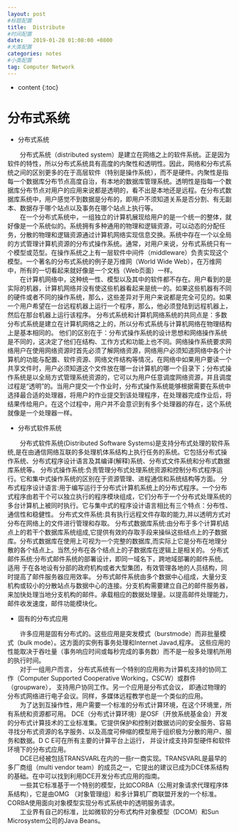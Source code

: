 ```yaml
---
layout: post
#标题配置
title:  Distribute
#时间配置
date:   2019-01-28 01:08:00 +0800
#大类配置
categories: notes
#小类配置
tag: Computer Network
---
```


* content
{:toc}



# 分布式系统

- 分布式系统

&emsp;&emsp;分布式系统（distributed system）是建立在网络之上的软件系统。正是因为软件的特性，所以分布式系统具有高度的内聚性和透明性。因此，网络和分布式系统之间的区别更多的在于高层软件（特别是操作系统），而不是硬件。内聚性是指每一个数据库分布节点高度自治，有本地的数据库管理系统。透明性是指每一个数据库分布节点对用户的应用来说都是透明的，看不出是本地还是远程。在分布式数据库系统中，用户感觉不到数据是分布的，即用户不须知道关系是否分割、有无副本、数据存于哪个站点以及事务在哪个站点上执行等。  
&emsp;&emsp;在一个分布式系统中，一组独立的计算机展现给用户的是一个统一的整体，就好像是一个系统似的。系统拥有多种通用的物理和逻辑资源，可以动态的分配任务，分散的物理和逻辑资源通过计算机网络实现信息交换。系统中存在一个以全局的方式管理计算机资源的分布式操作系统。通常，对用户来说，分布式系统只有一个模型或范型。在操作系统之上有一层软件中间件（middleware）负责实现这个模型。一个著名的分布式系统的例子是万维网（World Wide Web），在万维网中，所有的一切看起来就好像是一个文档（Web页面）一样。  
&emsp;&emsp;在计算机网络中，这种统一性、模型以及其中的软件都不存在。用户看到的是实际的机器，计算机网络并没有使这些机器看起来是统一的。如果这些机器有不同的硬件或者不同的操作系统，那么，这些差异对于用户来说都是完全可见的。如果一个用户希望在一台远程机器上运行一个程序，那么，他必须登陆到远程机器上，然后在那台机器上运行该程序。
分布式系统和计算机网络系统的共同点是：多数分布式系统是建立在计算机网络之上的，所以分布式系统与计算机网络在物理结构上是基本相同的。
他们的区别在于：分布式操作系统的设计思想和网络操作系统是不同的，这决定了他们在结构、工作方式和功能上也不同。网络操作系统要求网络用户在使用网络资源时首先必须了解网络资源，网络用户必须知道网络中各个计算机的功能与配置、软件资源、网络文件结构等情况，在网络中如果用户要读一个共享文件时，用户必须知道这个文件放在哪一台计算机的哪一个目录下；分布式操作系统是以全局方式管理系统资源的，它可以为用户任意调度网络资源，并且调度过程是“透明”的。当用户提交一个作业时，分布式操作系统能够根据需要在系统中选择最合适的处理器，将用户的作业提交到该处理程序，在处理器完成作业后，将结果传给用户。在这个过程中，用户并不会意识到有多个处理器的存在，这个系统就像是一个处理器一样。  

- 分布式软件系统

&emsp;&emsp;分布式软件系统(Distributed Software Systems)是支持分布式处理的软件系统,是在由通信网络互联的多处理机体系结构上执行任务的系统。它包括分布式操作系统、分布式程序设计语言及其编译(解释)系统、分布式文件系统和分布式数据库系统等。
分布式操作系统:负责管理分布式处理系统资源和控制分布式程序运行。它和集中式操作系统的区别在于资源管理、进程通信和系统结构等方面。
分布式程序设计语言:用于编写运行于分布式计算机系统上的分布式程序。一个分布式程序由若干个可以独立执行的程序模块组成，它们分布于一个分布式处理系统的多台计算机上被同时执行。它与集中式的程序设计语言相比有三个特点：分布性、通信性和稳健性。
分布式文件系统:具有执行远程文件存取的能力,并以透明方式对分布在网络上的文件进行管理和存取。
分布式数据库系统:由分布于多个计算机结点上的若干个数据库系统组成,它提供有效的存取手段来操纵这些结点上的子数据库。分布式数据库在使用上可视为一个完整的数据库,而实际上它是分布在地理分散的各个结点上。当然,分布在各个结点上的子数据库在逻辑上是相关的。
分布式邮件系统:分布式邮件系统的部署设计，即同一域名下，跨地域部署的邮件系统。适用 于在各地设有分部的政府机构或者大型集团，有效管理各地的人员结构，同时提高了邮件服务器应用效率。 
分布式邮件系统由多个数据中心组成，大量分支机构或较小的分散站点与数据中心的连接。分支机构需要建立自己的邮件服务器，来加快处理当地分支机构的邮件。承载相应的数据处理量。以提高邮件处理能力，邮件收发速度，邮件功能模块化。

- 固有的分布式应用

&emsp;&emsp;许多应用是固有分布式的。这些应用是突发模式（burstmode）而非批量模式（bulk mode）。这方面的实例有事务处理和Internet Javad,程序。
这些应用的性能取决于吞吐量（事务响应时间或每秒完成的事务数）而不是一般多处理机所用的执行时间。  
&emsp;&emsp;对于一组用户而言， 分布式系统有一个特别的应用称为计算机支持的协同工作（Computer Supported Cooperative Working，CSCW）或群件（groupware）， 支持用户协同工作。另一个应用是分布式会议， 即通过物理的分布式网络进行电子会议。同样，多媒体远程教学也是一个类似的应用。  
&emsp;&emsp;为了达到互操作性，用户需要一个标准的分布式计算环境，在这个环境里，所有系统和资源都可用。
DCE（分布式计算环境）是OSF（开放系统基金会）开发的分布式计算技术的工业标准集。它提供保护和控制对数据访问的安全服务、容易寻找分布式资源的名字服务、以及高度可伸缩的模型用于组织极为分散的用户、服务和数据。D C E可在所有主要的计算平台上运行， 并设计成支持异型硬件和软件环境下的分布式应用。  
&emsp;&emsp;DCE已经被包括TRANSVARL在内的一些r一商实现。TRANSVARL是最早的多厂商组（multi vendor team）的成员之一，它提出的建议已成为DCE体系结构的基础。在中可以找到利用DCE开发分布式应用的指南。  
&emsp;&emsp;一些其它标准基于一个特别的模型，比如CORBA（公用对象请求代理程序体系结构），它是由OMG （对象管理组）和多计算机厂商联盟开发的一个标准。CORBA使用面向对象模型实现分布式系统中的透明服务请求。  
&emsp;&emsp;工业界有自己的标准，比如微软的分布式构件对象模型（DCOM）和Sun Microsystem公司的Java Beans。
